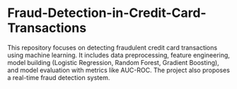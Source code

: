 # Fraud-Detection-in-Credit-Card-Transactions
This repository focuses on detecting fraudulent credit card transactions using machine learning. It includes data preprocessing, feature engineering, model building (Logistic Regression, Random Forest, Gradient Boosting), and model evaluation with metrics like AUC-ROC. The project also proposes a real-time fraud detection system.
